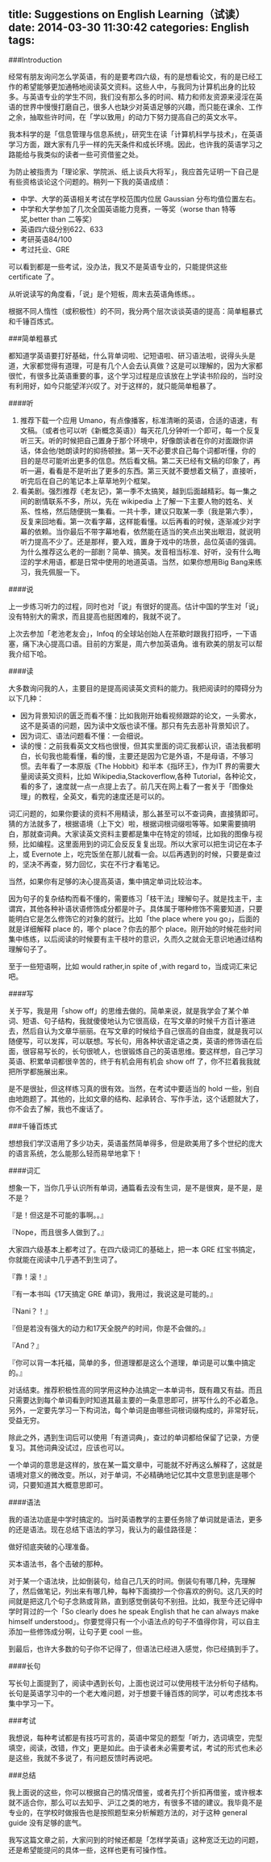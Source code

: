 title: Suggestions on English Learning（试读）
date: 2014-03-30 11:30:42
categories: English
tags:
---
###Introduction

经常有朋友询问怎么学英语，有的是要考四六级，有的是想看论文，有的是已经工作的希望能够更加通畅地阅读英文资料。这些人中，与我同为计算机出身的比较多。与英语专业的学生不同，我们没有那么多的时间、精力和师友资源来浸淫在英语的世界中慢慢打磨自己，很多人也缺少对英语足够的兴趣，而只能在课余、工作之余，抽取些许时间，在「学以致用」的动力下努力提高自己的英文水平。

我本科学的是「信息管理与信息系统」，研究生在读「计算机科学与技术」，在英语学习方面，跟大家有几乎一样的先天条件和成长环境。因此，也许我的英语学习之路能给与我类似的读者一些可资借鉴之处。

为防止被指责为「理论家、学院派、纸上谈兵大将军」，我应首先证明一下自己是有些资格谈论这个问题的。稍列一下我的英语成绩：

- 中学、大学的英语相关考试在学校范围内位居 Gaussian 分布均值位置左右。
- 中学和大学参加了几次全国英语能力竞赛，一等奖（worse than 特等奖,better than 二等奖）
- 英语四六级分别622、633
- 考研英语84/100
- 考过托业、GRE

可以看到都是一些考试，没办法，我又不是英语专业的，只能提供这些 certificate 了。

从听说读写的角度看，「说」是个短板，周末去英语角练练。。

根据不同人惰性（或积极性）的不同，我分两个层次谈谈英语的提高：简单粗暴式和千锤百炼式。

<!--more-->

###简单粗暴式

都知道学英语要打好基础，什么背单词啦、记短语啦、研习语法啦，说得头头是道，大家都觉得有道理，可是有几个人会去认真做？这是可以理解的，因为大家都很忙，有很多比英语重要的事，这个学习过程是应该放在上学读书阶段的，当时没有利用好，如今只能望洋兴叹了。对于这样的，就只能简单粗暴了。

####听

1. 推荐下载一个应用 Umano，有点像播客，标准清晰的英语，合适的语速，有文稿。（或者也可以听《新概念英语》）每天花几分钟听一个即可，每一个反复听三天。听的时候把自己置身于那个环境中，好像朗读者在你的对面跟你讲话，体会他/她朗读时的抑扬顿挫。第一天不必要求自己每个词都听懂，你的目的是尽可能听出更多的信息。然后看文稿。第二天已经有文稿的印象了，再听一遍，看看是不是听出了更多的东西。第三天就不要想着文稿了，直接听，听完后在自己的笔记本上草草地列个框架。
2. 看美剧。强烈推荐《老友记》，第一季不太搞笑，越到后面越精彩。每一集之间的剧情联系不多，所以，先在 wikipedia 上了解一下主要人物的姓名、关系、性格，然后随便挑一集看。一共十季，建议只取某一季（我是第六季），反复来回地看。第一次看字幕，这样能看懂。以后再看的时候，逐渐减少对字幕的依赖。当你最后不带字幕地看，依然能在适当的笑点出笑出眼泪，就说明听力提高不少了。还是那样，要入戏，置身于戏中的场景，品位英语的强调。为什么推荐这么老的一部剧？简单、搞笑。发音相当标准、好听，没有什么晦涩的学术用语，都是日常中使用的地道英语。当然，如果你想用Big Bang来练习，我先佩服一下。

####说

上一步练习听力的过程，同时也对「说」有很好的提高。估计中国的学生对「说」没有特别大的需求，而且提高也挺困难的，我就不说了。

上次去参加「老池老友会」，Infoq 的全球站创始人在茶歇时跟我打招呼，一下语塞，痛下决心提高口语。目前的方案是，周六参加英语角。谁有欧美的朋友可以帮我介绍下哈。

####读

大多数询问我的人，主要目的是提高阅读英文资料的能力。我把阅读时的障碍分为以下几种：

- 因为背景知识的匮乏而看不懂：比如我刚开始看视频跟踪的论文，一头雾水，这不是英语的问题，因为读中文版也读不懂。那只有先去恶补背景知识了。
- 因为词汇、语法问题看不懂：一会细说。
- 读的慢：之前我看英文文档也很慢，但其实里面的词汇我都认识，语法我都明白，长句我也能看懂，看的慢，主要还是因为它是外语，不是母语，不够习惯。去年看了一本原版《The Hobbit》和半本《指环王》，作为IT 界的需要大量阅读英文资料，比如 Wikipedia,Stackoverflow,各种 Tutorial，各种论文，看的多了，速度就一点一点提上去了。前几天在网上看了一套关于「图像处理」的教程，全英文，看完的速度还是可以的。

词汇问题的，如果你要读的资料不用精读，那么甚至可以不查词典，直接猜即可。猜的方法就多了，根据语境（上下文）啦，根据词根词缀啦等等。如果需要搞明白，那就查词典。大家读英文资料主要都是集中在特定的领域，比如我的图像与视频，比如编程。这里面用到的词汇会反反复复出现。所以大家可以把生词记在本子上，或 Evernote 上，吃完饭坐在那儿就看一会。以后再遇到的时候，只要是查过的，坚决不再查，努力回忆，实在不行才看笔记。

当然，如果你有足够的决心提高英语，集中搞定单词比较治本。

因为句子的复杂结构而看不懂的，需要练习「枝干法」理解句子。就是找主干，主谓宾，其他各种补语状语修饰成分都是叶子。具体属于哪种修饰不需要知道，只要能明白它是怎么修饰它的对象的就行。比如「the place where you go」，后面的就是详细解释 place 的，哪个 place？你去的那个 place。刚开始的时候花些时间集中练练，以后阅读的时候要有主干枝叶的意识，久而久之就会无意识地通过结构理解句子了。

至于一些短语啊，比如 would rather,in spite of ,with regard to，当成词汇来记吧。

####写

关于写，我是用「show off」的思维去做的。简单来说，就是我学会了某个单词、短语、句子结构，我就傻傻地认为它很高级，在写文章的时候千方百计塞进去，然后自认为文章华丽丽。在写文章的时候给予自己很高的自由度，就是我可以随便写，可以发挥，可以联想。写长句，用各种状语定语之类，英语的修饰语在后面，很容易写长的，长句很唬人，也很锻炼自己的英语思维。要这样想，自己学习英语、积累单词都很辛苦的，终于有机会用有机会 show off 了，你不拦着我我就把所学都施展出来。

是不是很扯，但这样练习真的很有效。当然，在考试中要适当的 hold 一些，别自由地跑题了。其他的，比如文章的结构、起承转合、写作手法，这个话题就大了，你不会去了解，我也不废话了。

###千锤百炼式

想想我们学汉语用了多少功夫，英语虽然简单得多，但是欧美用了多个世纪的庞大的语言系统，怎么能那么轻而易举地拿下！

####词汇

想象一下，当你几乎认识所有单词，通篇看去没有生词，是不是很爽，是不是，是不是？

『是！但这是不可能的事啊。。』

『Nope，而且很多人做到了。』

大家四六级基本上都考过了。在四六级词汇的基础上，把一本 GRE 红宝书搞定，你就能在阅读中几乎遇不到生词了。

『靠！滚！』

『有一本书叫《17天搞定 GRE 单词》，我用过，我说这是可能的。』

『Nani？！』

『但是若没有强大的动力和17天全脱产的时间，你是不会做的。』

『And？』

『你可以背一本托福，简单的多，但道理都是这么个道理，单词是可以集中搞定的。』

对话结束。推荐积极性高的同学用这种办法搞定一本单词书，既有趣又有益。而且只需要达到每个单词看到时知道其最主要的一条意思即可，拼写什么的不必着急。另外，一定要先学习一下构词法，每个单词是由哪些词根词缀构成的，非常好玩，受益无穷。

除此之外，遇到生词后可以使用「有道词典」，查过的单词都给保留了记录，方便复习。其他词典没试过，应该也可以。

一个单词的意思是这样的，放在某一篇文章中，可能就不好再这么解释了，这就是语境对意义的微改变。所以，对于单词，不必精确地记忆其中文意思到底是哪个词，只要知道其大概意思即可。

####语法

我的语法功底是中学时搞定的。当时英语教学的主要任务除了单词就是语法，更多的还是语法。现在总结下语法的学习，我认为的最佳路径是：

做好彻底突破的心理准备。

买本语法书，各个击破的那种。

对于某一个语法块，比如倒装句，给自己几天的时间。倒装句有哪几种，先理解了，然后做笔记，列出来有哪几种，每种下面摘抄一个你喜欢的例句。这几天的时间就是把这几个句子念熟或背熟，直到感觉倒装句不别扭。比如，我至今还记得中学时背过的一个「So clearly does he speak English that he can always make himself understood」。你要觉得只有一个小语法点的句子不值得你背，可以自主添加一些修饰成分啊，让句子更 cool 一些。

到最后，也许大多数的句子你不记得了，但语法已经进入感觉，你已经搞到手了。

####长句

写长句上面提到了，阅读中遇到长句，上面也说过可以使用枝干法分析句子结构。长句是英语学习中的一个老大难问题，对于想要千锤百炼的同学，可以考虑找本书集中学习一下。


###考试

我想说，每种考试都是有技巧可言的，英语中常见的题型「听力，选词填空，完型填空，阅读，改错，作文」更是如此。由于读者未必需要考试，考试的形式也未必是这些，我就不多说了，有问题反馈时再说吧。

###总结

我上面说的这些，你可以根据自己的情况借鉴，或者先打个折扣再借鉴，或许根本就不适合你，那么可以去知乎、沪江之类的地方，有很多不错的建议。我毕竟不是专业的，在学校时做报告也是按照题型来分析解题方法的，对于这种 general guide 没有足够的底气。

我写这篇文章之前，大家问到的时候还都是「怎样学英语」这种宽泛无边的问题，还是希望能提问的具体一些，这样也更有可操作性。